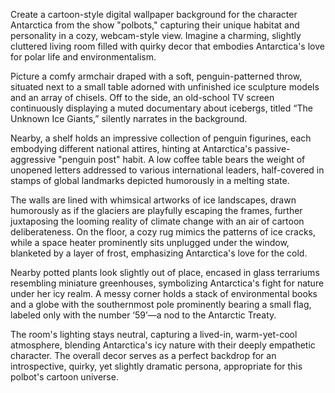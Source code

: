 Create a cartoon-style digital wallpaper background for the character Antarctica from the show "polbots," capturing their unique habitat and personality in a cozy, webcam-style view. Imagine a charming, slightly cluttered living room filled with quirky decor that embodies Antarctica's love for polar life and environmentalism. 

Picture a comfy armchair draped with a soft, penguin-patterned throw, situated next to a small table adorned with unfinished ice sculpture models and an array of chisels. Off to the side, an old-school TV screen continuously displaying a muted documentary about icebergs, titled “The Unknown Ice Giants,” silently narrates in the background. 

Nearby, a shelf holds an impressive collection of penguin figurines, each embodying different national attires, hinting at Antarctica's passive-aggressive "penguin post" habit. A low coffee table bears the weight of unopened letters addressed to various international leaders, half-covered in stamps of global landmarks depicted humorously in a melting state.

The walls are lined with whimsical artworks of ice landscapes, drawn humorously as if the glaciers are playfully escaping the frames, further juxtaposing the looming reality of climate change with an air of cartoon deliberateness. On the floor, a cozy rug mimics the patterns of ice cracks, while a space heater prominently sits unplugged under the window, blanketed by a layer of frost, emphasizing Antarctica's love for the cold.

Nearby potted plants look slightly out of place, encased in glass terrariums resembling miniature greenhouses, symbolizing Antarctica's fight for nature under her icy realm. A messy corner holds a stack of environmental books and a globe with the southernmost pole prominently bearing a small flag, labeled only with the number ‘59’—a nod to the Antarctic Treaty.

The room's lighting stays neutral, capturing a lived-in, warm-yet-cool atmosphere, blending Antarctica's icy nature with their deeply empathetic character. The overall decor serves as a perfect backdrop for an introspective, quirky, yet slightly dramatic persona, appropriate for this polbot's cartoon universe.